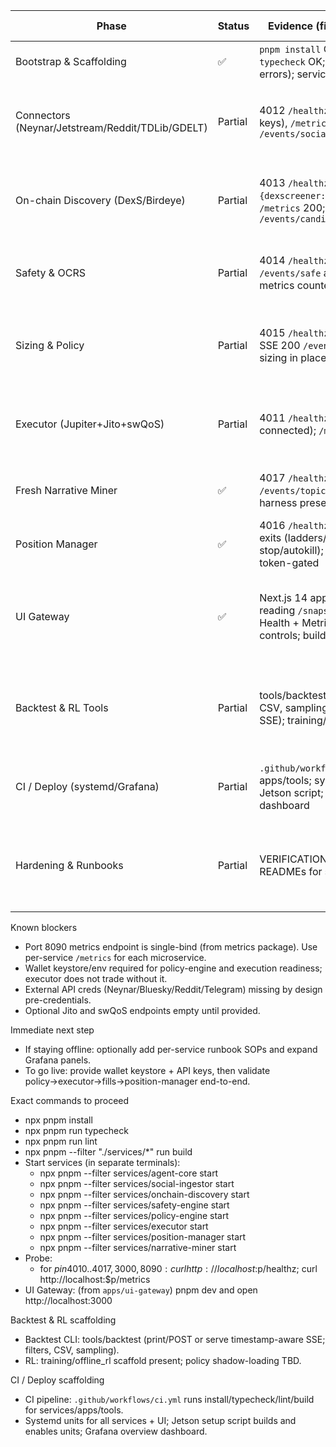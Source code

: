 | Phase | Status | Evidence (files/endpoints/logs) | Gaps / Next actions |
| --- | --- | --- | --- |
| Bootstrap & Scaffolding | ✅ | `pnpm install` OK; `pnpm run typecheck` OK; `pnpm run lint` OK (no errors); services build OK | None |
| Connectors (Neynar/Jetstream/Reddit/TDLib/GDELT) | Partial | 4012 `/healthz` degraded (missing keys), `/metrics` 200; SSE 200 on `/events/social` | Provide API creds; validate reconnection + rate-limit handling |
| On-chain Discovery (DexS/Birdeye) | Partial | 4013 `/healthz` `{dexscreener:false,birdeye:false}`; `/metrics` 200; SSE 200 `/events/candidates` | Add provider keys; verify TTL caches + token bucket behavior |
| Safety & OCRS | Partial | 4014 `/healthz` OK; SSE 200 `/events/safe` and `/events/blocked`; metrics counters wired | Exercise with live candidates; tune OCRS / gates |
| Sizing & Policy | Partial | 4015 `/healthz` awaiting_credentials; SSE 200 `/events/plans`; bandit + sizing in place | Provide keystore; then exercise plan stream end-to-end |
| Executor (Jupiter+Jito+swQoS) | Partial | 4011 `/healthz` OK (RPC connected); `/metrics` 200 | Add wallet + Jito/Jupiter config; validate retries / tip logic |
| Fresh Narrative Miner | ✅ | 4017 `/healthz` OK; SSE 200 `/events/topics`; deterministic harness present (`src/harness.ts`) | Observe with live feeds when available |
| Position Manager | ✅ | 4016 `/healthz` OK; `/metrics` 200; exits (ladders/trail/hard stop/autokill); `/control/flatten` token-gated | Will execute exits once executor is live |
| UI Gateway | ✅ | Next.js 14 app (apps/ui-gateway) reading `/snapshot` + `/events/agent`; Health + Metrics panels; token controls; build OK | Slot-Landing switches to live once Jito telemetry available |
| Backtest & RL Tools | Partial | tools/backtest replay CLI (filters, CSV, sampling, timestamp-aware SSE); training/offline_rl scaffold | Add RL training script + ONNX loader (shadow) in policy-engine |
| CI / Deploy (systemd/Grafana) | Partial | `.github/workflows/ci.yml` builds apps/tools; systemd units (incl. UI); Jetson script; Grafana overview dashboard | Add tests to CI; expand dashboards; add per-env deploy notes |
| Hardening & Runbooks | Partial | VERIFICATION.md present; infra READMEs for systemd/Grafana | Add per-service SOPs and failure signatures; resource tuning notes |

Known blockers
- Port 8090 metrics endpoint is single-bind (from metrics package). Use per-service `/metrics` for each microservice.
- Wallet keystore/env required for policy-engine and execution readiness; executor does not trade without it.
- External API creds (Neynar/Bluesky/Reddit/Telegram) missing by design pre-credentials.
- Optional Jito and swQoS endpoints empty until provided.

Immediate next step
- If staying offline: optionally add per-service runbook SOPs and expand Grafana panels.
- To go live: provide wallet keystore + API keys, then validate policy→executor→fills→position-manager end-to-end.

Exact commands to proceed
- npx pnpm install
- npx pnpm run typecheck
- npx pnpm run lint
- npx pnpm --filter "./services/*" run build
- Start services (in separate terminals):
  - npx pnpm --filter services/agent-core start
  - npx pnpm --filter services/social-ingestor start
  - npx pnpm --filter services/onchain-discovery start
  - npx pnpm --filter services/safety-engine start
  - npx pnpm --filter services/policy-engine start
  - npx pnpm --filter services/executor start
  - npx pnpm --filter services/position-manager start
  - npx pnpm --filter services/narrative-miner start
- Probe:
  - for $p in 4010..4017,3000,8090: curl http://localhost:$p/healthz; curl http://localhost:$p/metrics
- UI Gateway: (from `apps/ui-gateway`) pnpm dev and open http://localhost:3000

Backtest & RL scaffolding
- Backtest CLI: tools/backtest (print/POST or serve timestamp-aware SSE; filters, CSV, sampling).
- RL: training/offline_rl scaffold present; policy shadow-loading TBD.

CI / Deploy scaffolding
- CI pipeline: `.github/workflows/ci.yml` runs install/typecheck/lint/build for services/apps/tools.
- Systemd units for all services + UI; Jetson setup script builds and enables units; Grafana overview dashboard.
